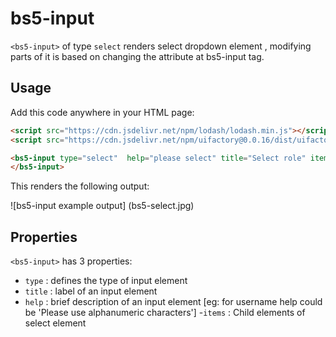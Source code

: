 # bs5-input

`<bs5-input>` of type `select` renders select dropdown element , modifying parts of it is based on changing the attribute at bs5-input tag.

## Usage

Add this code anywhere in your HTML page:

```html
<script src="https://cdn.jsdelivr.net/npm/lodash/lodash.min.js"></script>
<script src="https://cdn.jsdelivr.net/npm/uifactory@0.0.16/dist/uifactory.min.js" import="@bs5-input"></script>

<bs5-input type="select"  help="please select" title="Select role" items="['one','two','three','four','five']">
</bs5-input>
```

This renders the following output:

![bs5-input example output] (bs5-select.jpg)

## Properties

`<bs5-input>` has 3 properties:
-  `type` : defines the type of input element
- `title` : label of an input element
- `help` :  brief description of an input element [eg: for username help could be 'Please use alphanumeric characters']
-`items` : Child elements of select element



